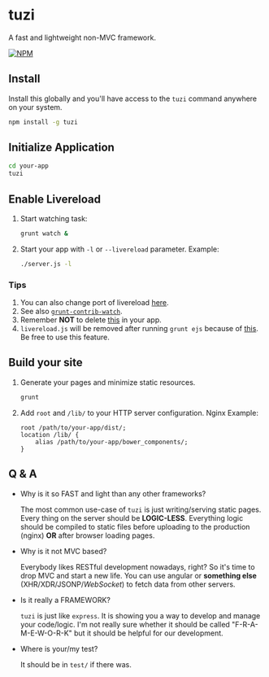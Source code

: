 tuzi
====

A fast and lightweight non-MVC framework.

[![NPM](https://nodei.co/npm/tuzi.png?downloads=true)](https://nodei.co/npm/tuzi/)

## Install

Install this globally and you'll have access to the `tuzi` command anywhere on your system.

```sh
npm install -g tuzi
```

## Initialize Application

```sh
cd your-app
tuzi
```

## Enable Livereload

1. Start watching task:

   ```sh
   grunt watch &
   ```

2. Start your app with `-l` or `--livereload` parameter. Example:

   ```sh
   ./server.js -l
   ```

### Tips

1. You can also change port of livereload [here](./Gruntfile.js#L10).
2. See also [`grunt-contrib-watch`](https://github.com/gruntjs/grunt-contrib-watch#optionslivereload).
3. Remember **NOT** to delete [this](./public/partial/bundle.html#L3) in your app.
4. `livereload.js` will be removed after running `grunt ejs` because of [this](./Gruntfile.js#L39).
   Be free to use this feature.


## Build your site

1. Generate your pages and minimize static resources.

   ```sh
   grunt
   ```

2. Add `root` and `/lib/` to your HTTP server configuration. Nginx Example:

   ```nginx
   root /path/to/your-app/dist/;
   location /lib/ {
       alias /path/to/your-app/bower_components/;
   }
   ```

## Q & A

 * Why is it so FAST and light than any other frameworks?

   The most common use-case of `tuzi` is just writing/serving static
   pages. Every thing on the server should be **LOGIC-LESS**. 
   Everything logic should be compiled to static files before uploading
   to the production (nginx) **OR** after browser loading pages.

 * Why is it not MVC based?

   Everybody likes RESTful development nowadays, right? So it's time to
   drop MVC and start a new life. You can use angular or **something else**
   (XHR/XDR/JSONP/*WebSocket*) to fetch data from other servers.

 * Is it really a FRAMEWORK?

   `tuzi` is just like `express`. It is showing you a way to develop and
   manage your code/logic. I'm not really sure whether it should be called
   "F-R-A-M-E-W-O-R-K" but it should be helpful for our development.
 
 * Where is your/my test?

   It should be in `test/` if there was.
